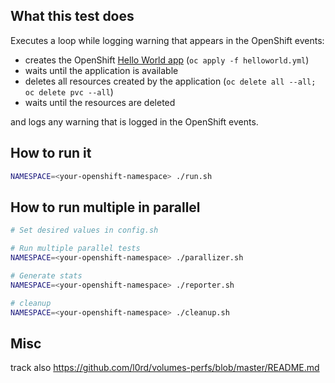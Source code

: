 ## What this test does

Executes a loop while logging warning that appears in the OpenShift events:
- creates the OpenShift [Hello World app](https://github.com/openshift/origin/tree/master/examples/hello-openshift) (`oc apply -f helloworld.yml`)
- waits until the application is available
- deletes all resources created by the application (`oc delete all --all; oc delete pvc --all`)
- waits until the resources are deleted

and logs any warning that is logged in the OpenShift events.

## How to run it

```bash
NAMESPACE=<your-openshift-namespace> ./run.sh
```

## How to run multiple in parallel

```bash
# Set desired values in config.sh

# Run multiple parallel tests
NAMESPACE=<your-openshift-namespace> ./parallizer.sh

# Generate stats
NAMESPACE=<your-openshift-namespace> ./reporter.sh

# cleanup
NAMESPACE=<your-openshift-namespace> ./cleanup.sh
```

## Misc

track also https://github.com/l0rd/volumes-perfs/blob/master/README.md
